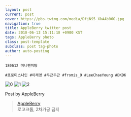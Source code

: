 ```yaml
---
layout: post
current: post
cover: https://pbs.twimg.com/media/DfjN95_XkAAb06O.jpg
navigation: true
title: AppleBerry twitter post
date: 2018-06-13 15:11:18 +0900 KST
tags: AppleBerry photo
class: post-template
subclass: post tag-photo
author: auto-posting
---
```


```  
180612 미니팬미팅  
  
#프로미스나인 #이채영 #두근두근 #fromis_9 #LeeChaeYoung #DKDK  

```

![0](https://pbs.twimg.com/media/DfjN6P3XcAgUwda.jpg)
![1](https://pbs.twimg.com/media/DfjN9O2W0AMaTMU.jpg)
![2](https://pbs.twimg.com/media/DfjN95_XkAAb06O.jpg)


Post by AppleBerry

> [AppleBerry](https://twitter.com/20000514_com)  
  로고크롭, 2차가공 금지